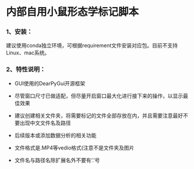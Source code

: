 # 内部自用小鼠形态学标记脚本

### 1、安装：

建议使用conda独立环境，可根据requirement文件安装对应包。目前不支持Linux、mac系统。

### 2、特性说明：

- GUI使用的DearPyGui开源框架

- 尽管窗口尺寸已做适配，但尽量开启窗口最大化进行接下来的操作，以显示最佳效果

- 建议创建相关文件夹，将需要标记的文件全部存放在内，并且需要注意最好不要出现中文文件名及路径

- 后续版本或添加数据分析的相关功能

- 文件格式是.MP4等vedio格式(注意不是文件夹及图片

- 文件名与路径名除扩展名外不要有‘.’号